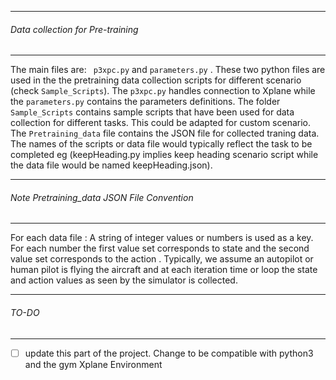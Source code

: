 ___________________________________________________________________________________
###### Data  collection for Pre-training
___________________________________________________________________________________

The main files are:
    ```
    p3xpc.py``` and ```
    parameters.py
     ```
. These two python files are used in the the pretraining data collection scripts for different scenario (check `Sample_Scripts`). The `p3xpc.py` handles connection to Xplane while the `parameters.py` contains the parameters definitions. The folder `Sample_Scripts` contains sample scripts that have been used for data collection for different tasks. This could be adapted for custom scenario. The `Pretraining_data` file contains the JSON file for collected traning data.  The names of the scripts or data file would typically reflect the task to be completed eg (keepHeading.py implies keep heading scenario script while the data file would be named keepHeading.json).

___________________________________________________________________________________
###### Note Pretraining_data JSON File Convention
___________________________________________________________________________________
 For each data file : A string of integer values or numbers is used as a key. For each number the first value set corresponds to state and the second value set corresponds to the action . Typically, we assume an autopilot or human pilot is flying the aircraft and at each iteration time or loop the state and action values as seen by the simulator is collected.

___________________________________________________________________________________
###### TO-DO
___________________________________________________________________________________

- [ ] update this part of the project. Change to be compatible with python3 and the gym Xplane Environment
